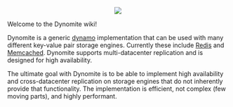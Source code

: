 <p align="center">
  <img src="/Netflix/dynomite/wiki/images/dynomite-logo.png" />
</p>
Welcome to the Dynomite wiki!  

Dynomite is a generic [dynamo](http://www.allthingsdistributed.com/files/amazon-dynamo-sosp2007.pdf) implementation that can be used with many different key-value pair storage engines. Currently these include [Redis](http://redis.io) and [Memcached](http://www.memcached.org/).  Dynomite supports multi-datacenter replication and is designed for high availability.

The ultimate goal with Dynomite is to be able to implement high availability and cross-datacenter replication on storage engines that do not inherently provide that functionality. The implementation is efficient, not complex (few moving parts), and highly performant.